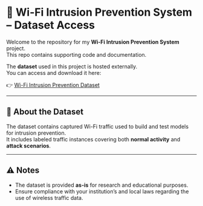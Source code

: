 # 📡 Wi-Fi Intrusion Prevention System – Dataset Access

Welcome to the repository for my **Wi-Fi Intrusion Prevention System** project.  
This repo contains supporting code and documentation.

The **dataset** used in this project is hosted externally.  
You can access and download it here:

👉 [Wi-Fi Intrusion Prevention Dataset](https://drive.google.com/file/d/1bcwa-lyhl1WRI4PfzhDu0HSR8479_ki4/view?usp=sharing)

---

## 📑 About the Dataset

The dataset contains captured Wi-Fi traffic used to build and test models for intrusion prevention.  
It includes labeled traffic instances covering both **normal activity** and **attack scenarios**.

---

## ⚠️ Notes

- The dataset is provided **as-is** for research and educational purposes.
- Ensure compliance with your institution’s and local laws regarding the use of wireless traffic data.
